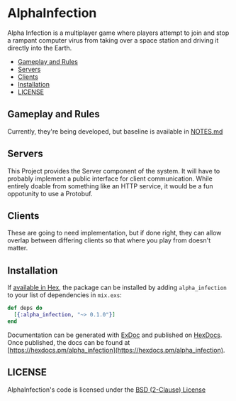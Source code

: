 # AlphaInfection

Alpha Infection is a multiplayer game where players attempt to join and
stop a rampant computer virus from taking over a space station and driving
it directly into the Earth.

<!-- vim-markdown-toc GFM -->
* [Gameplay and Rules](#gameplay-and-rules)
* [Servers](#servers)
* [Clients](#clients)
* [Installation](#installation)
* [LICENSE](#license)

<!-- vim-markdown-toc -->

## Gameplay and Rules
Currently, they're being developed, but baseline is available in [NOTES.md](docs/NOTES.md)

## Servers
This Project provides the Server component of the system. It will have to probably implement
a public interface for client communication. While entirely doable from something like an
HTTP service, it would be a fun oppotunity to use a Protobuf.

## Clients
These are going to need implementation, but if done right, they can allow overlap between
differing clients so that where you play from doesn't matter.

## Installation
If [available in Hex](https://hex.pm/docs/publish), the package can be installed
by adding `alpha_infection` to your list of dependencies in `mix.exs`:

```elixir
def deps do
  [{:alpha_infection, "~> 0.1.0"}]
end
```

Documentation can be generated with [ExDoc](https://github.com/elixir-lang/ex_doc)
and published on [HexDocs](https://hexdocs.pm). Once published, the docs can
be found at [https://hexdocs.pm/alpha_infection](https://hexdocs.pm/alpha_infection).

## LICENSE

AlphaInfection's code is licensed under the [BSD (2-Clause) License](docs/LICENSE)
